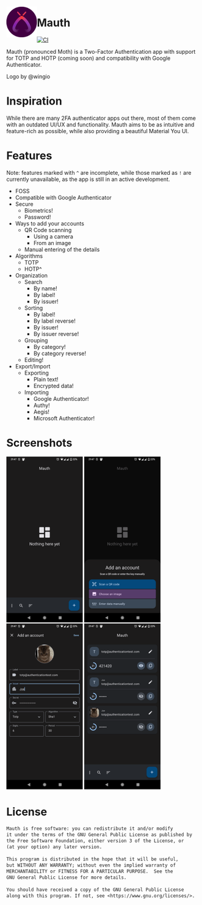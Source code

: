 <img align="left" width="80" height="80" src="github/mauth.png"
alt="App icon">

# Mauth

[![CI](https://img.shields.io/github/workflow/status/X1nto/Mauth/Build%20APK?color=blue&style=for-the-badge)](https://github.com/X1nto/Mauth/actions?query=branch%3Amaster)

Mauth (pronounced Moth) is a Two-Factor Authentication app with support for TOTP and HOTP (coming soon) and compatibility with Google Authenticator.

Logo by @wingio

# Inspiration
While there are many 2FA authenticator apps out there, most of them come with an outdated UI/UX and functionality. Mauth aims to be as intuitive and feature-rich as possible, while also providing a beautiful Material You UI.

# Features
Note: features marked with `^` are incomplete, while those marked as `!` are currently unavailable, as the app is still in an active development.

- FOSS
- Compatible with Google Authenticator
- Secure
    - Biometrics!
    - Password!
- Ways to add your accounts
    - QR Code scanning
        - Using a camera
        - From an image
    - Manual entering of the details
- Algorithms
    - TOTP
    - HOTP^
- Organization
    - Search
        - By name!
        - By label!
        - By issuer!
    - Sorting
        - By label!
        - By label reverse!
        - By issuer!
        - By issuer reverse!
    - Grouping
        - By category!
        - By category reverse!
    - Editing!
- Export/Import
    - Exporting
        - Plain text!
        - Encrypted data!
    - Importing
        - Google Authenticator!
        - Authy!
        - Aegis!
        - Microsoft Authenticator!

# Screenshots
<img width=200 alt="Screenshot 1"
src="github/screenshot_1.png?raw=true">
<img width=200 alt="Screenshot 2"
src="github/screenshot_2.png?raw=true">
<img width=200 alt="Screenshot 2"
src="github/screenshot_3.png?raw=true">
<img width=200 alt="Screenshot 2"
src="github/screenshot_4.png?raw=true">

# License
```
Mauth is free software: you can redistribute it and/or modify
it under the terms of the GNU General Public License as published by
the Free Software Foundation, either version 3 of the License, or
(at your option) any later version.

This program is distributed in the hope that it will be useful,
but WITHOUT ANY WARRANTY; without even the implied warranty of
MERCHANTABILITY or FITNESS FOR A PARTICULAR PURPOSE.  See the
GNU General Public License for more details.

You should have received a copy of the GNU General Public License
along with this program. If not, see <https://www.gnu.org/licenses/>.
```